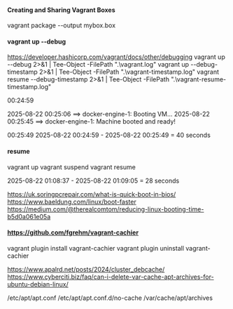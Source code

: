 #### Creating and Sharing Vagrant Boxes
vagrant package --output mybox.box

#### vagrant up --debug
https://developer.hashicorp.com/vagrant/docs/other/debugging
vagrant up --debug 2>&1 | Tee-Object -FilePath ".\vagrant.log"
vagrant up --debug-timestamp 2>&1 | Tee-Object -FilePath ".\vagrant-timestamp.log"
vagrant resume --debug-timestamp 2>&1 | Tee-Object -FilePath ".\vagrant-resume-timestamp.log"

00:24:59

2025-08-22 00:25:06
==> docker-engine-1: Booting VM...
2025-08-22 00:25:45
==> docker-engine-1: Machine booted and ready!

00:25:49
2025-08-22 00:24:59 - 2025-08-22 00:25:49 = 40 seconds

#### resume

vagrant up
vagrant suspend
vagrant resume

2025-08-22 01:08:37 - 2025-08-22 01:09:05 = 28 seconds

https://uk.soringpcrepair.com/what-is-quick-boot-in-bios/
https://www.baeldung.com/linux/boot-faster
https://medium.com/@therealcomtom/reducing-linux-booting-time-b5d0a061e05a

#### https://github.com/fgrehm/vagrant-cachier
vagrant plugin install vagrant-cachier
vagrant plugin uninstall vagrant-cachier

https://www.apalrd.net/posts/2024/cluster_debcache/
https://www.cyberciti.biz/faq/can-i-delete-var-cache-apt-archives-for-ubuntu-debian-linux/

/etc/apt/apt.conf
/etc/apt/apt.conf.d/no-cache
/var/cache/apt/archives
